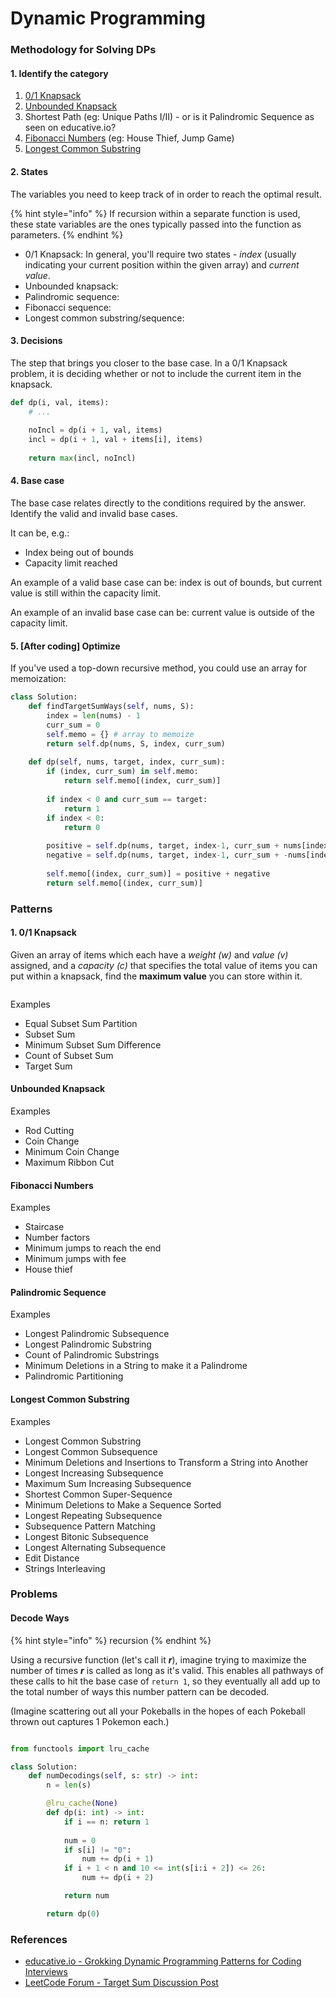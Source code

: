 # Dynamic Programming

### Methodology for Solving DPs

#### 1. Identify the category

1. [0/1 Knapsack](dp.md#1.-0-1-knapsack)
2. [Unbounded Knapsack](dp.md#unbounded-knapsack)
3. Shortest Path (eg: Unique Paths I/II) - or is it Palindromic Sequence as seen on educative.io?
4. [Fibonacci Numbers](dp.md#fibonacci-numbers) (eg: House Thief, Jump Game)
5. [Longest Common Substring](dp.md#longest-common-substring)

#### 2. States

The variables you need to keep track of in order to reach the optimal result.

{% hint style="info" %}
If recursion within a separate function is used, these state variables are the ones typically passed into the function as parameters.
{% endhint %}

* 0/1 Knapsack: In general, you'll require two states - _index_ (usually indicating your current position within the given array) and _current value_.
* Unbounded knapsack:
* Palindromic sequence:
* Fibonacci sequence:
* Longest common substring/sequence:

#### 3. Decisions

The step that brings you closer to the base case. In a 0/1 Knapsack problem, it is deciding whether or not to include the current item in the knapsack.

```python
def dp(i, val, items):
    # ...
    
    noIncl = dp(i + 1, val, items)
    incl = dp(i + 1, val + items[i], items)
    
    return max(incl, noIncl)
```

#### 4. Base case

The base case relates directly to the conditions required by the answer. Identify the valid and invalid base cases.

It can be, e.g.:

* Index being out of bounds
* Capacity limit reached

An example of a valid base case can be: index is out of bounds, but current value is still within the capacity limit.

An example of an invalid base case can be: current value is outside of the capacity limit.

#### 5. \[After coding] Optimize

If you've used a top-down recursive method, you could use an array for memoization:

```python
class Solution:
    def findTargetSumWays(self, nums, S):
        index = len(nums) - 1
        curr_sum = 0
        self.memo = {} # array to memoize
        return self.dp(nums, S, index, curr_sum)
        
    def dp(self, nums, target, index, curr_sum):
        if (index, curr_sum) in self.memo:
            return self.memo[(index, curr_sum)]
        
        if index < 0 and curr_sum == target:
            return 1
        if index < 0:
            return 0 
        
        positive = self.dp(nums, target, index-1, curr_sum + nums[index])
        negative = self.dp(nums, target, index-1, curr_sum + -nums[index])
        
        self.memo[(index, curr_sum)] = positive + negative
        return self.memo[(index, curr_sum)]
```

### Patterns

#### 1. 0/1 Knapsack

Given an array of items which each have a _weight (w)_ and _value (v)_ assigned, and a _capacity (c)_ that specifies the total value of items you can put within a knapsack, find the **maximum value** you can store within it.



<figure><img src="../.gitbook/assets/01-knapsack.png" alt=""><figcaption></figcaption></figure>

Examples

* Equal Subset Sum Partition
* Subset Sum
* Minimum Subset Sum Difference
* Count of Subset Sum
* Target Sum

#### Unbounded Knapsack

Examples

* Rod Cutting
* Coin Change
* Minimum Coin Change
* Maximum Ribbon Cut

#### Fibonacci Numbers

Examples

* Staircase
* Number factors
* Minimum jumps to reach the end
* Minimum jumps with fee
* House thief

#### Palindromic Sequence

Examples

* Longest Palindromic Subsequence
* Longest Palindromic Substring
* Count of Palindromic Substrings
* Minimum Deletions in a String to make it a Palindrome
* Palindromic Partitioning

#### Longest Common Substring

Examples

* Longest Common Substring
* Longest Common Subsequence
* Minimum Deletions and Insertions to Transform a String into Another
* Longest Increasing Subsequence
* Maximum Sum Increasing Subsequence
* Shortest Common Super-Sequence
* Minimum Deletions to Make a Sequence Sorted
* Longest Repeating Subsequence
* Subsequence Pattern Matching
* Longest Bitonic Subsequence
* Longest Alternating Subsequence
* Edit Distance
* Strings Interleaving

### Problems

#### Decode Ways

{% hint style="info" %}
recursion
{% endhint %}

Using a recursive function (let's call it _**r**_), imagine trying to maximize the number of times _**r**_ is called as long as it's valid. This enables all pathways of these calls to hit the base case of `return 1`, so they eventually all add up to the total number of ways this number pattern can be decoded.

(Imagine scattering out all your Pokeballs in the hopes of each Pokeball thrown out captures 1 Pokemon each.)&#x20;

<figure><img src="../.gitbook/assets/decode-ways-dp.png" alt=""><figcaption></figcaption></figure>

```python
from functools import lru_cache

class Solution:
    def numDecodings(self, s: str) -> int:
        n = len(s)

        @lru_cache(None)
        def dp(i: int) -> int:
            if i == n: return 1
            
            num = 0
            if s[i] != "0":
                num += dp(i + 1)
            if i + 1 < n and 10 <= int(s[i:i + 2]) <= 26:
                num += dp(i + 2)

            return num

        return dp(0)
```

### References

* [educative.io - Grokking Dynamic Programming Patterns for Coding Interviews](https://www.educative.io/courses/grokking-dynamic-programming-patterns-for-coding-interviews)
* [LeetCode Forum - Target Sum Discussion Post](https://leetcode.com/problems/target-sum/solutions/455024/dp-is-easy-5-steps-to-think-through-dp-questions/)
